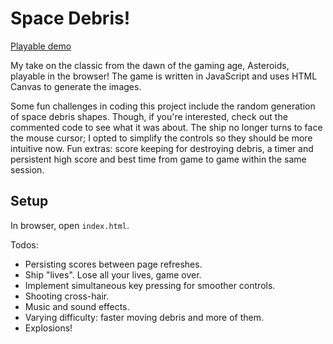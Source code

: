 # Space Debris!

[Playable demo][live_link]

[live_link]: http://ctram.github.io/space_debris

My take on the classic from the dawn of the gaming age, Asteroids, playable in the browser! The game is written in JavaScript and uses HTML Canvas to generate the images.

Some fun challenges in coding this project include the random generation of space debris shapes. Though, if you're interested, check out the commented code to see what it was about. The ship no longer turns to face the mouse cursor; I opted to simplify the controls so they should be more intuitive now. Fun extras: score keeping for destroying debris, a timer and persistent high score and best time from game to game within the same session.

## Setup

In browser, open `index.html`.

Todos:
- Persisting scores between page refreshes.
- Ship "lives". Lose all your lives, game over.
- Implement simultaneous key pressing for smoother controls.
- Shooting cross-hair.
- Music and sound effects.
- Varying difficulty: faster moving debris and more of them.
- Explosions!
